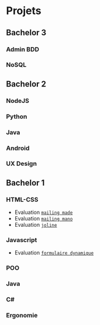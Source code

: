 # Projets

## Bachelor 3

### Admin BDD

### NoSQL

## Bachelor 2

### NodeJS

### Python

### Java

### Android

### UX Design

## Bachelor 1

### HTML-CSS

- Evaluation [`mailing made`](https://github.com/VernerBoisson/B1_HTML_CSS/tree/master/mailing_made)
- Evaluation [`mailing mano`](https://github.com/VernerBoisson/B1_HTML_CSS/tree/master/mailing_mano)
- Evaluation [`joline`](https://github.com/VernerBoisson/B1_HTML_CSS/tree/master/joline)

### Javascript

- Evaluation [`formulaire dynamique`](https://github.com/VernerBoisson/B1_Javascript/tree/master/formulaire)

### POO

### Java

### C#

### Ergonomie
